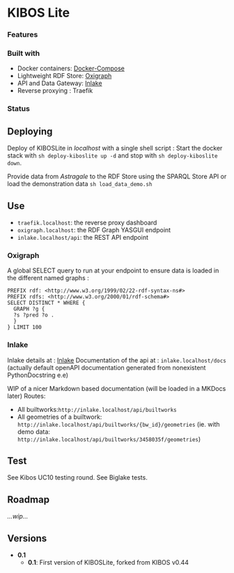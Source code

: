 # KIBOS Lite
<!-- What it is ? -->


<!-- Motivation -->


### Features

### Built with
+ Docker containers: [Docker-Compose](https://docs.docker.com/compose/)
+ Lightweight RDF Store: [Oxigraph](https://github.com/oxigraph/oxigraph)
+ API and Data Gateway: [Inlake](https://git-xen.lmgc.univ-montp2.fr/gros/inlake) 
+ Reverse proxying : Traefik

### Status



## Deploying
Deploy of KIBOSLite in _localhost_ with a single shell script : Start the docker stack with `sh deploy-kiboslite up -d` and stop with `sh deploy-kiboslite down`.



Provide data from _Astragale_ to the RDF Store using the SPARQL Store API or load the demonstration data `sh load_data_demo.sh`

## Use
+ `traefik.localhost`: the reverse proxy dashboard
+ `oxigraph.localhost`: the RDF Graph YASGUI endpoint
+ `inlake.localhost/api`: the REST API endpoint 

### Oxigraph
A global SELECT query to run at your endpoint to ensure data is loaded in the different named graphs :
```
PREFIX rdf: <http://www.w3.org/1999/02/22-rdf-syntax-ns#>
PREFIX rdfs: <http://www.w3.org/2000/01/rdf-schema#>
SELECT DISTINCT * WHERE {
  GRAPH ?g {
  ?s ?pred ?o .
  }
} LIMIT 100
```

### Inlake
Inlake details at : [Inlake](https://git-xen.lmgc.univ-montp2.fr/gros/inlake)
Documentation of the api at : `inlake.localhost/docs` (actually default openAPI documentation generated from nonexistent PythonDocstring e.e)

WIP of a nicer Markdown based documentation (will be loaded in a MKDocs later)
Routes:
+ All builtworks:`http://inlake.localhost/api/builtworks`
+ All geometries of a builtwork: `http://inlake.localhost/api/builtworks/{bw_id}/geometries` (ie. with demo data: `http://inlake.localhost/api/builtworks/3458035f/geometries`)


## Test
See Kibos UC10 testing round.
See Biglake tests.


## Roadmap
_...wip..._


## Versions
+ **0.1**
    + **0.1**: First version of KIBOSLite, forked from KIBOS v0.44




    
